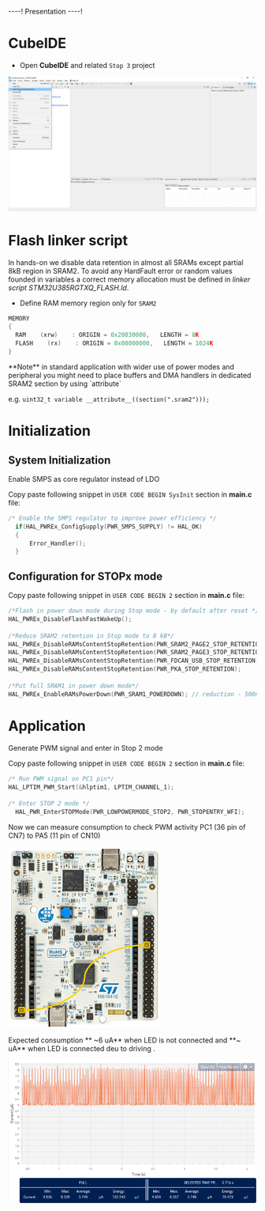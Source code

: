 ----!
Presentation
----!

# CubeIDE
- Open **CubeIDE** and related `Stop 3` project

![image](./img/open_project.png)

# Flash linker script
In hands-on we disable data retention in almost all SRAMs except partial 8kB region in SRAM2. To avoid any HardFault error or random values founded in variables a correct memory allocation must be defined in *linker script STM32U385RGTXQ_FLASH.ld*.

- Define RAM memory region only for `SRAM2`

```c
MEMORY
{
  RAM    (xrw)    : ORIGIN = 0x20030000,   LENGTH = 8K
  FLASH    (rx)    : ORIGIN = 0x08000000,   LENGTH = 1024K
}
```
<p> </p>
**Note** in standard application with wider use of power modes and peripheral you might need to place buffers and DMA handlers in dedicated SRAM2 section by using `attribute` 

e.g. `uint32_t variable __attribute__((section(".sram2")));`

# Initialization

## System Initialization
Enable SMPS as core regulator instead of LDO

Copy paste following snippet in `USER CODE BEGIN SysInit` section in **main.c** file:

```c
/* Enable the SMPS regulator to improve power efficiency */
  if(HAL_PWREx_ConfigSupply(PWR_SMPS_SUPPLY) != HAL_OK)
  {
	  Error_Handler();
  }
```

## Configuration for STOPx mode
Copy paste following snippet in `USER CODE BEGIN 2` section in **main.c** file:

```c
/*Flash in power down mode during Stop mode - by default after reset */
HAL_PWREx_DisableFlashFastWakeUp();

/*Reduce SRAM2 retention in Stop mode to 8 kB*/
HAL_PWREx_DisableRAMsContentStopRetention(PWR_SRAM2_PAGE2_STOP_RETENTION); // reduction -600nA
HAL_PWREx_DisableRAMsContentStopRetention(PWR_SRAM2_PAGE3_STOP_RETENTION);
HAL_PWREx_DisableRAMsContentStopRetention(PWR_FDCAN_USB_STOP_RETENTION);
HAL_PWREx_DisableRAMsContentStopRetention(PWR_PKA_STOP_RETENTION);

/*Put full SRAM1 in power down mode*/
HAL_PWREx_EnableRAMsPowerDown(PWR_SRAM1_POWERDOWN); // reduction - 500nA
```

# Application

Generate PWM signal and enter in Stop 2 mode 

Copy paste following snippet in `USER CODE BEGIN 2` section in **main.c** file:

```c
/* Run PWM signal on PC1 pin*/
HAL_LPTIM_PWM_Start(&hlptim1, LPTIM_CHANNEL_1);

/* Enter STOP 2 mode */
  HAL_PWR_EnterSTOPMode(PWR_LOWPOWERMODE_STOP2, PWR_STOPENTRY_WFI);
```

Now we can measure consumption to check PWM activity PC1 (36 pin of CN7) to PA5 (11 pin of CN10)

![image](./img/wiring.png)

Expected consumption ** ~6 uA** when LED is not connected and **~ uA** when LED is connected deu to driving .

![image](./img/consumption.png)

